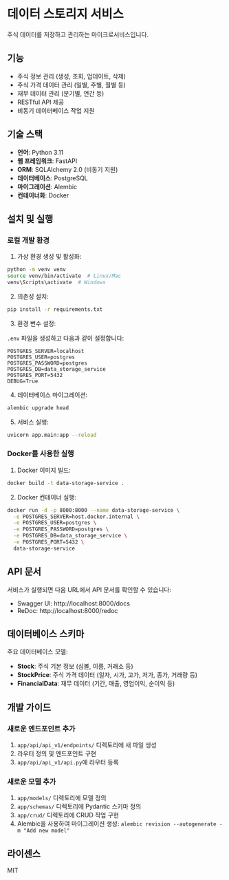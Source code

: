 # 데이터 스토리지 서비스

주식 데이터를 저장하고 관리하는 마이크로서비스입니다.

## 기능

- 주식 정보 관리 (생성, 조회, 업데이트, 삭제)
- 주식 가격 데이터 관리 (일별, 주별, 월별 등)
- 재무 데이터 관리 (분기별, 연간 등)
- RESTful API 제공
- 비동기 데이터베이스 작업 지원

## 기술 스택

- **언어**: Python 3.11
- **웹 프레임워크**: FastAPI
- **ORM**: SQLAlchemy 2.0 (비동기 지원)
- **데이터베이스**: PostgreSQL
- **마이그레이션**: Alembic
- **컨테이너화**: Docker

## 설치 및 실행

### 로컬 개발 환경

1. 가상 환경 생성 및 활성화:

```bash
python -m venv venv
source venv/bin/activate  # Linux/Mac
venv\Scripts\activate  # Windows
```

2. 의존성 설치:

```bash
pip install -r requirements.txt
```

3. 환경 변수 설정:

`.env` 파일을 생성하고 다음과 같이 설정합니다:

```
POSTGRES_SERVER=localhost
POSTGRES_USER=postgres
POSTGRES_PASSWORD=postgres
POSTGRES_DB=data_storage_service
POSTGRES_PORT=5432
DEBUG=True
```

4. 데이터베이스 마이그레이션:

```bash
alembic upgrade head
```

5. 서비스 실행:

```bash
uvicorn app.main:app --reload
```

### Docker를 사용한 실행

1. Docker 이미지 빌드:

```bash
docker build -t data-storage-service .
```

2. Docker 컨테이너 실행:

```bash
docker run -d -p 8000:8000 --name data-storage-service \
  -e POSTGRES_SERVER=host.docker.internal \
  -e POSTGRES_USER=postgres \
  -e POSTGRES_PASSWORD=postgres \
  -e POSTGRES_DB=data_storage_service \
  -e POSTGRES_PORT=5432 \
  data-storage-service
```

## API 문서

서비스가 실행되면 다음 URL에서 API 문서를 확인할 수 있습니다:

- Swagger UI: http://localhost:8000/docs
- ReDoc: http://localhost:8000/redoc

## 데이터베이스 스키마

주요 데이터베이스 모델:

- **Stock**: 주식 기본 정보 (심볼, 이름, 거래소 등)
- **StockPrice**: 주식 가격 데이터 (일자, 시가, 고가, 저가, 종가, 거래량 등)
- **FinancialData**: 재무 데이터 (기간, 매출, 영업이익, 순이익 등)

## 개발 가이드

### 새로운 엔드포인트 추가

1. `app/api/api_v1/endpoints/` 디렉토리에 새 파일 생성
2. 라우터 정의 및 엔드포인트 구현
3. `app/api/api_v1/api.py`에 라우터 등록

### 새로운 모델 추가

1. `app/models/` 디렉토리에 모델 정의
2. `app/schemas/` 디렉토리에 Pydantic 스키마 정의
3. `app/crud/` 디렉토리에 CRUD 작업 구현
4. Alembic을 사용하여 마이그레이션 생성: `alembic revision --autogenerate -m "Add new model"`

## 라이센스

MIT 